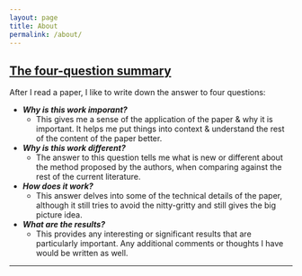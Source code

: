 ```yaml
---
layout: page
title: About
permalink: /about/
---
```


## [The four-question summary](https://github.com/alicelucas/papers)

After I read a paper, I like to write down the answer to four questions:

- ***Why is this work imporant?***
    - This gives me a sense of the application of the paper & why it is
    important. It helps me put things into context & understand the rest of the
    content of the paper better. 
- ***Why is this work different?***
    - The answer to this question tells me what is new or different about the
    method proposed by the authors, when comparing against the rest of the
    current literature. 
- ***How does it work?***
    - This answer delves into some of the technical details of the paper,
    although it still tries to avoid the nitty-gritty and still gives the big
    picture idea. 
- ***What are the results?***
    - This provides any interesting or significant results that are particularly
    important. Any additional comments or thoughts I have would be written as
    well.

---

<div class="container"></div>

<script src="http://ajax.googleapis.com/ajax/libs/jquery/1.7.1/jquery.min.js" type="text/javascript"></script>
<script src="https://unpkg.com/showdown/dist/showdown.min.js" type="text/javascript"></script>

<script>
$(document).ready(function(){
  $.ajax({
    type: 'GET',
    url: 'https://raw.githubusercontent.com/kushaangupta/kushaangupta/master/README.md',
    dataType: 'text',
    success: function(data) {
      let converter = new showdown.Converter();
      let text = converter.makeHtml(data);
      $(".container").html(text)
    }
  });
});
</script>
